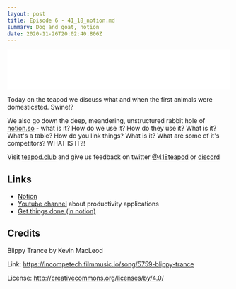 ```yaml
---
layout: post
title: Episode 6 - 41_18_notion.md
summary: Dog and goat, notion
date: 2020-11-26T20:02:40.806Z
---
```

<iframe style="border: none" src="//html5-player.libsyn.com/embed/episode/id/16969295/height/90/theme/custom/thumbnail/yes/direction/backward/render-playlist/no/custom-color/87A93A/" height="90" width="100%" scrolling="no"  allowfullscreen webkitallowfullscreen mozallowfullscreen oallowfullscreen msallowfullscreen></iframe>

Today on the teapod we discuss what and when the first animals were domesticated. Swine!?

We also go down the deep, meandering, unstructured rabbit hole of [notion.so](http://notion.so) - what is it? How do we use it? How do they use it? What is it? What's a table? How do you link things? What is it? What are some of it's competitors? WHAT IS IT?!

Visit [teapod.club](https://teapod.club/) and give us feedback on twitter [@418teapod](https://twitter.com/418teapod) or [discord](https://discord.gg/WJtHWWz)

## Links

* [Notion](http://notion.so)
* [Youtube channel](https://www.youtube.com/c/keepproductive/featured) about productivity applications
* [Get things done (in notion)](https://www.youtube.com/watch?v=r6hUkChpwWQ)

## Credits

Blippy Trance by Kevin MacLeod

Link: <https://incompetech.filmmusic.io/song/5759-blippy-trance>

License: <http://creativecommons.org/licenses/by/4.0/>